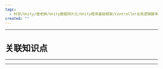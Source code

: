 ```yaml
---
tags:
  - 科学/Unity/唐老狮/Unity数据持久化/Unity程序基础框架/Controller业务逻辑脚本
created: ""
---
```


---
# 关联知识点



---




---